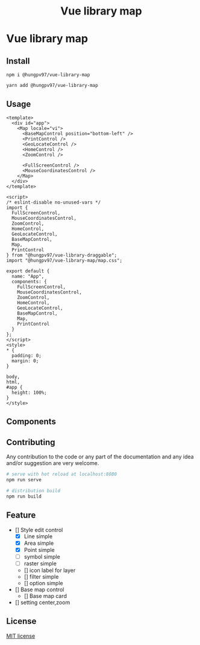 <h1 align="center">Vue library map</h1>

# Vue library map

## Install

```
npm i @hungpv97/vue-library-map
```

```
yarn add @hungpv97/vue-library-map
```

## Usage

```vue
<template>
  <div id="app">
    <Map locale="vi">
      <BaseMapControl position="bottom-left" />
      <PrintControl />
      <GeoLocateControl />
      <HomeControl />
      <ZoomControl />

      <FullScreenControl />
      <MouseCoordinatesControl />
    </Map>
  </div>
</template>

<script>
/* eslint-disable no-unused-vars */
import {
  FullScreenControl,
  MouseCoordinatesControl,
  ZoomControl,
  HomeControl,
  GeoLocateControl,
  BaseMapControl,
  Map,
  PrintControl
} from "@hungpv97/vue-library-draggable";
import "@hungpv97/vue-library-map/map.css";

export default {
  name: "App",
  components: {
    FullScreenControl,
    MouseCoordinatesControl,
    ZoomControl,
    HomeControl,
    GeoLocateControl,
    BaseMapControl,
    Map,
    PrintControl
  }
};
</script>
<style>
* {
  padding: 0;
  margin: 0;
}

body,
html,
#app {
  height: 100%;
}
</style>
```

## Components

## Contributing

Any contribution to the code or any part of the documentation and any idea and/or suggestion are very welcome.

```bash
# serve with hot reload at localhost:8080
npm run serve

# distribution build
npm run build

```

## Feature

- [] Style edit control
  - [x] Line simple
  - [x] Area simple
  - [x] Point simple
  - [ ] symbol simple
  - [ ] raster simple
  - [] icon label for layer
  - [] filter simple
  - [] option simple
- [] Base map control
  - [] Base map card
- [] setting center,zoom

## License

[MIT license](LICENSE)
